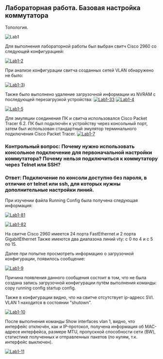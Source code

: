 Лабораторная работа. Базовая настройка коммутатора
--------------------------------------------------

Топология.

<img src="https://i.ibb.co/FX0VBpK/Lab1.jpg" alt="Lab1" border="0"></a>

Для выполнения лабораторной работы был выбран свитч Cisco 2960 cо следующей конфигурацией:

<a href="https://ibb.co/cx4y8Cq"><img src="https://i.ibb.co/GFzdMtm/Lab1-2.jpg" alt="Lab1-2" border="0"></a>

При анализе конфигурации свитча созданных сетей VLAN обнаружено не было:

<a href="https://ibb.co/Wc3hhq7"><img src="https://i.ibb.co/y8R99GK/Lab1-3.jpg" alt="Lab1-3" border="0"></a>)

Также было выполнено удаление загрузочной информации из NVRAM с последующей перезагрузкой устройства:
<a href="https://ibb.co/5krDV6R"><img src="https://i.ibb.co/8br3V07/Lab1-33.jpg" alt="Lab1-33" border="0"></a>
<a href="https://ibb.co/9Y88Gg4"><img src="https://i.ibb.co/dKWW7Mp/Lab1-4.jpg" alt="Lab1-4" border="0"></a>

<a href="https://ibb.co/ZK7TnQv"><img src="https://i.ibb.co/MpQNYzK/Lab1-5.jpg" alt="Lab1-5" border="0"></a>

Для эмуляции соединения ПК и свитча использовался Cisco Packet Tracer 6.2. ПК был подключён к устройству через консольный порт, затем был использован стандартный эмулятор терминального подключения Cisco Packet Tracer.
<a href="https://ibb.co/Cb6Qkvc"><img src="https://i.ibb.co/sKCq0Qf/Lab1-7.jpg" alt="Lab1-7" border="0"></a>

### Контрольный вопрос: Почему нужно использовать консольное подключение для первоначальной настройки коммутатора? Почему нельзя подключиться к коммутатору через Telnet или SSH? 

### Ответ: Подключение по консоли доступно без пароля, в отличие от telnet или ssh, для которых нужны дополнительные настройки линий.


При изучении файла Running Config была получена следующая информация: 

<a href="https://ibb.co/yNw0ZyX"><img src="https://i.ibb.co/Rgx2s09/Lab1-81.jpg" alt="Lab1-81" border="0"></a>

<a href="https://ibb.co/wRPJpS8"><img src="https://i.ibb.co/mG2vh9d/Lab1-82.jpg" alt="Lab1-82" border="0"></a>

На свитче Cisco 2960 имеется 24 порта FastEthernet и 2 порта GigabitEthernet Также имеются два диапазона линий vty: c 0 по 4 и с 5 по 15.

Далее при попытке просмотреть информацию о загрузочной конфигурации, появилось сообщение: 

<a href="https://imgbb.com/"><img src="https://i.ibb.co/n01bJf1/Lab1-9.jpg" alt="Lab1-9" border="0"></a>

Причина появления данного сообщения состоит в том, что не была создана запись загрузочной конфигурации путём выполнения команды: copy running config startup config.

Также в конфигурации видно, что на свитче отсутствует ip-адресс SVI. VLAN 1 находится в состоянии "shutown".

<a href="https://imgbb.com/"><img src="https://i.ibb.co/d6m8gmh/Lab1-10.jpg" alt="Lab1-10" border="0"></a>

После выполнения команды Show interfaces vlan 1, видно, что интерфейс отключён, как и IP-протокол, получена информация об MAC-адресе интерфейса, размере MTU, пропускной способности сети (BW), статистике полученных и отправленных пакетов (по нулям, т.к. интерфейс выключен).

<a href="https://ibb.co/9VzyXXN"><img src="https://i.ibb.co/ZYtcssV/Lab1-11.jpg" alt="Lab1-11" border="0"></a>

